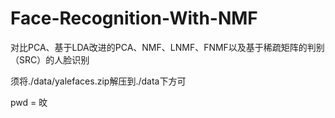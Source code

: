 # Face-Recognition-With-NMF
对比PCA、基于LDA改进的PCA、NMF、LNMF、FNMF以及基于稀疏矩阵的判别（SRC）的人脸识别

须将./data/yalefaces.zip解压到./data下方可

pwd = 旼
